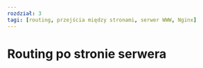 ```yaml
---
rozdział: 3
tagi: [routing, przejścia między stronami, serwer WWW, Nginx]
---
```


# Routing po stronie serwera

